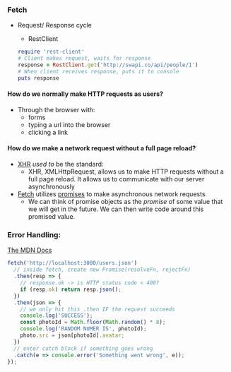### Fetch

* Request/ Response cycle

  * RestClient

  ```ruby
  require 'rest-client'
  # Client makes request, waits for response
  response = RestClient.get('http://swapi.co/api/people/1')
  # When client receives response, puts it to console
  puts response
  ```

#### How do we normally make HTTP requests as users?

* Through the browser with:
  * forms
  * typing a url into the browser
  * clicking a link

#### How do we make a network request without a full page reload?

* [XHR](https://developer.mozilla.org/en-US/docs/Web/API/XMLHttpRequest) _used to_ be the standard:
  * XHR, XMLHttpRequest, allows us to make HTTP requests without a full page reload. It allows us to communicate with our server asynchronously
* [Fetch](https://developer.mozilla.org/en-US/docs/Web/API/Fetch_API/Using_Fetch) utilizes [promises](https://developer.mozilla.org/en-US/docs/Web/JavaScript/Reference/Global_Objects/Promise) to make asynchronous network requests
  * We can think of promise objects as the _promise_ of some value that we will get in the future. We can then write code around this promised value.

### Error Handling:

[The MDN Docs](https://developer.mozilla.org/en-US/docs/Web/API/Fetch_API/Using_Fetch)

```JavaScript
fetch('http://localhost:3000/users.json')
  // inside fetch, create new Promise(resolveFn, rejectFn)
  .then(resp => {
    // response.ok -> is HTTP status code < 400?
    if (resp.ok) return resp.json();
  })
  .then(json => {
    // we only hit this .then IF the request succeeds
    console.log('SUCCESS');
    const photoId = Math.floor(Math.random() * 8);
    console.log('RANDOM NUMER IS', photoId);
    photo.src = json[photoId].avatar;
  })
  // enter catch block if something goes wrong
  .catch(e => console.error('Something went wrong', e));
});
```
